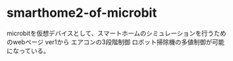 # smarthome2-of-microbit
microbitを仮想デバイスとして、スマートホームのシミュレーションを行うためのwebページ
ver1から
エアコンの3段階制御
ロボット掃除機の多値制御が可能になっている。
